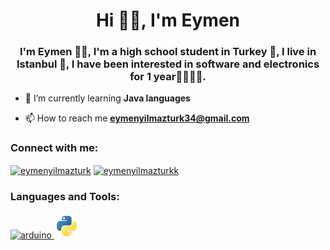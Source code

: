 <h1 align="center">Hi 👋🏻, I'm Eymen</h1>
<h3 align="center">I'm Eymen 👋🏻, I'm a high school student in Turkey 🏫, I live in Istanbul 🌆, I have been interested in software and electronics for 1 year👨🏻‍💻💡.</h3>

- 🌱 I’m currently learning **Java languages**

- 📫 How to reach me **eymenyilmazturk34@gmail.com**

<h3 align="left">Connect with me:</h3>
<p align="left">
<a href="https://twitter.com/eymenyilmazturk" target="blank"><img align="center" src="https://raw.githubusercontent.com/rahuldkjain/github-profile-readme-generator/master/src/images/icons/Social/twitter.svg" alt="eymenyilmazturk" height="30" width="40" /></a>
<a href="https://instagram.com/eymenyilmazturkk" target="blank"><img align="center" src="https://raw.githubusercontent.com/rahuldkjain/github-profile-readme-generator/master/src/images/icons/Social/instagram.svg" alt="eymenyilmazturkk" height="30" width="40" /></a>
</p>

<h3 align="left">Languages and Tools:</h3>
<p align="left"> <a href="https://www.arduino.cc/" target="_blank" rel="noreferrer"> <img src="https://cdn.worldvectorlogo.com/logos/arduino-1.svg" alt="arduino" width="40" height="40"/> </a> <a href="https://www.python.org" target="_blank" rel="noreferrer"> <img src="https://raw.githubusercontent.com/devicons/devicon/master/icons/python/python-original.svg" alt="python" width="40" height="40"/> </a> </p>
